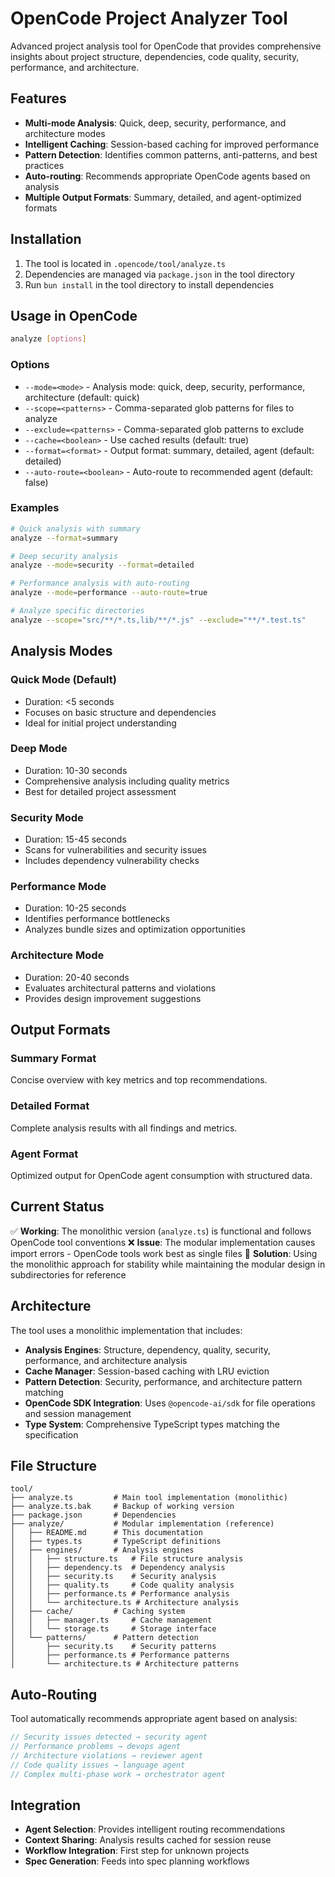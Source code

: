 # OpenCode Project Analyzer Tool

Advanced project analysis tool for OpenCode that provides comprehensive insights about project structure, dependencies, code quality, security, performance, and architecture.

## Features

- **Multi-mode Analysis**: Quick, deep, security, performance, and architecture modes
- **Intelligent Caching**: Session-based caching for improved performance
- **Pattern Detection**: Identifies common patterns, anti-patterns, and best practices
- **Auto-routing**: Recommends appropriate OpenCode agents based on analysis
- **Multiple Output Formats**: Summary, detailed, and agent-optimized formats

## Installation

1. The tool is located in `.opencode/tool/analyze.ts`
2. Dependencies are managed via `package.json` in the tool directory
3. Run `bun install` in the tool directory to install dependencies

## Usage in OpenCode

```bash
analyze [options]
```

### Options

- `--mode=<mode>` - Analysis mode: quick, deep, security, performance, architecture (default: quick)
- `--scope=<patterns>` - Comma-separated glob patterns for files to analyze
- `--exclude=<patterns>` - Comma-separated glob patterns to exclude
- `--cache=<boolean>` - Use cached results (default: true)
- `--format=<format>` - Output format: summary, detailed, agent (default: detailed)
- `--auto-route=<boolean>` - Auto-route to recommended agent (default: false)

### Examples

```bash
# Quick analysis with summary
analyze --format=summary

# Deep security analysis
analyze --mode=security --format=detailed

# Performance analysis with auto-routing
analyze --mode=performance --auto-route=true

# Analyze specific directories
analyze --scope="src/**/*.ts,lib/**/*.js" --exclude="**/*.test.ts"
```

## Analysis Modes

### Quick Mode (Default)

- Duration: <5 seconds
- Focuses on basic structure and dependencies
- Ideal for initial project understanding

### Deep Mode

- Duration: 10-30 seconds
- Comprehensive analysis including quality metrics
- Best for detailed project assessment

### Security Mode

- Duration: 15-45 seconds
- Scans for vulnerabilities and security issues
- Includes dependency vulnerability checks

### Performance Mode

- Duration: 10-25 seconds
- Identifies performance bottlenecks
- Analyzes bundle sizes and optimization opportunities

### Architecture Mode

- Duration: 20-40 seconds
- Evaluates architectural patterns and violations
- Provides design improvement suggestions

## Output Formats

### Summary Format

Concise overview with key metrics and top recommendations.

### Detailed Format

Complete analysis results with all findings and metrics.

### Agent Format

Optimized output for OpenCode agent consumption with structured data.

## Current Status

✅ **Working**: The monolithic version (`analyze.ts`) is functional and follows OpenCode tool conventions
❌ **Issue**: The modular implementation causes import errors - OpenCode tools work best as single files
🔧 **Solution**: Using the monolithic approach for stability while maintaining the modular design in subdirectories for reference

## Architecture

The tool uses a monolithic implementation that includes:

- **Analysis Engines**: Structure, dependency, quality, security, performance, and architecture analysis
- **Cache Manager**: Session-based caching with LRU eviction
- **Pattern Detection**: Security, performance, and architecture pattern matching
- **OpenCode SDK Integration**: Uses `@opencode-ai/sdk` for file operations and session management
- **Type System**: Comprehensive TypeScript types matching the specification

## File Structure

```
tool/
├── analyze.ts         # Main tool implementation (monolithic)
├── analyze.ts.bak     # Backup of working version
├── package.json       # Dependencies
├── analyze/           # Modular implementation (reference)
│   ├── README.md      # This documentation
│   ├── types.ts       # TypeScript definitions
│   ├── engines/       # Analysis engines
│   │   ├── structure.ts   # File structure analysis
│   │   ├── dependency.ts  # Dependency analysis
│   │   ├── security.ts    # Security analysis
│   │   ├── quality.ts     # Code quality analysis
│   │   ├── performance.ts # Performance analysis
│   │   └── architecture.ts # Architecture analysis
│   ├── cache/         # Caching system
│   │   ├── manager.ts     # Cache management
│   │   └── storage.ts     # Storage interface
│   └── patterns/      # Pattern detection
│       ├── security.ts    # Security patterns
│       ├── performance.ts # Performance patterns
│       └── architecture.ts # Architecture patterns
```

## Auto-Routing

Tool automatically recommends appropriate agent based on analysis:

```typescript
// Security issues detected → security agent
// Performance problems → devops agent
// Architecture violations → reviewer agent
// Code quality issues → language agent
// Complex multi-phase work → orchestrator agent
```

## Integration

- **Agent Selection**: Provides intelligent routing recommendations
- **Context Sharing**: Analysis results cached for session reuse
- **Workflow Integration**: First step for unknown projects
- **Spec Generation**: Feeds into spec planning workflows
